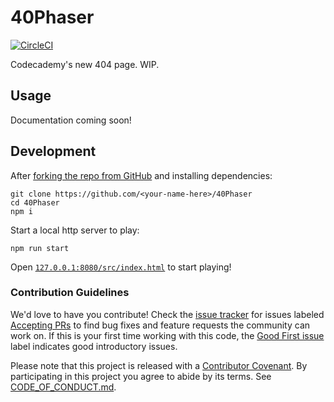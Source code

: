 # 40Phaser

[![CircleCI](https://circleci.com/gh/Codecademy/40Phaser.svg?style=svg)](https://circleci.com/gh/Codecademy/40Phaser)

<!--
[![Circle CI](https://circleci.com/gh/Codecademy/40Phaser.svg?style=svg)](https://circleci.com/gh/Codecademy/40Phaser)
[![NPM version](https://img.shields.io/npm/v/40Phaser.svg)](https://npmjs.org/package/40Phaser)
[![Downloads](http://img.shields.io/npm/dm/40Phaser.svg)](https://npmjs.org/package/40Phaser)
![Code Style: Prettier](https://img.shields.io/badge/code_style-prettier-14cc21.svg)
-->

Codecademy's new 404 page.
WIP.

## Usage

Documentation coming soon!

## Development

After [forking the repo from GitHub](https://help.github.com/articles/fork-a-repo) and installing dependencies:

```
git clone https://github.com/<your-name-here>/40Phaser
cd 40Phaser
npm i
```

Start a local http server to play:

```shell
npm run start
```

Open [`127.0.0.1:8080/src/index.html`](http://127.0.0.1:8080/src/index.html) to start playing!

### Contribution Guidelines

We'd love to have you contribute!
Check the [issue tracker](https://github.com/Codecademy/40Phaser/issues) for issues labeled [Accepting PRs](https://github.com/Codecademy/40Phaser/issues?utf8=%E2%9C%93&q=is%3Aissue+is%3Aopen+label%3A%22Accepting+PRs%22) to find bug fixes and feature requests the community can work on.
If this is your first time working with this code, the [Good First issue](https://github.com/Codecademy/guidelines/issues?utf8=%E2%9C%93&q=is%3Aissue+is%3Aopen+label%3A%22Good+First+Issue%22+) label indicates good introductory issues.

Please note that this project is released with a [Contributor Covenant](https://www.contributor-covenant.org).
By participating in this project you agree to abide by its terms.
See [CODE_OF_CONDUCT.md](./CODE_OF_CONDUCT.md).
